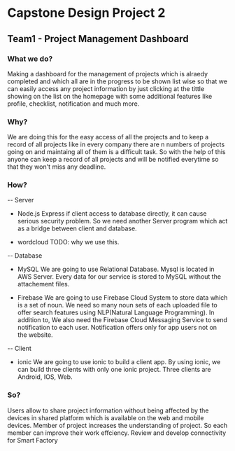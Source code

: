 
# Capstone Design Project 2
## Team1 - Project Management Dashboard

### What we do?
Making a dashboard for the management of projects which is alraedy completed and which all are in the progress to be shown list wise so that we can easily access any project information by just clicking at the tittle showing on the list on the homepage with some additional features like profile, checklist, notification and much more.

### Why?
We are doing this for the easy access of all the projects and to keep a record of all projects like in every company there are n numbers of projects going on and maintaing all of them is a difficult task. So with the help of this anyone can keep a record of all projects and will be notified everytime so that they won't miss any deadline.

### How?
-- Server
- Node.js Express
if client access to database directly, it can cause serious security problem. So we need another Server program which act as a bridge between client and database.

- wordcloud
TODO: why we use this.

-- Database
- MySQL
We are going to use Relational Database. Mysql is located in AWS Server. Every data for our service is stored to MySQL without the  attachement files.

- Firebase
We are going to use Firebase Cloud System to store data which is a set of noun.
We need so many noun sets of each uploaded file to offer search features using NLP(Natural Language Programming).
In addition to, We also need the Firebase Cloud Messaging Service to send notification to each user.
Notification offers only for app users not on the website.

-- Client
- ionic
We are going to use ionic to build a client app. By using ionic, we can build three clients with only one ionic project. Three clients are Android, IOS, Web.

### So?
Users allow to share project information without being affected by the devices in shared platform which is available on the web and mobile devices.
Member of project increases the understanding of project. So each member can improve their work effciency.
Review and develop connectivity for Smart Factory
